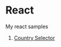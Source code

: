 # React
My react samples

1. <a href="https://github.com/fperich/React/tree/master/countryselector">Country Selector</a>
